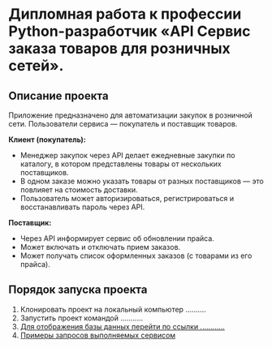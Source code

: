 # Дипломная работа к профессии Python-разработчик «API Сервис заказа товаров для розничных сетей».

## Описание проекта

Приложение предназначено для автоматизации закупок в розничной сети.
Пользователи сервиса — покупатель  и поставщик товаров.

**Клиент (покупатель):**

- Менеджер закупок через API делает ежедневные закупки по каталогу, в котором
  представлены товары от нескольких поставщиков.
- В одном заказе можно указать товары от разных поставщиков — это
  повлияет на стоимость доставки.
- Пользователь может авторизироваться, регистрироваться и восстанавливать пароль через API.
    
**Поставщик:**

- Через API информирует сервис об обновлении прайса.
- Может включать и отключать прием заказов.
- Может получать список оформленных заказов (с товарами из его прайса).

## Порядок запуска проекта

1. Клонировать проект на локальный компьютер ..........
2. Запустить проект командой ...........
3. [Для отображения базы данных перейти по ссылки ............](http://localhost:5050/browser/)
4. [Примеры запросов выполняемых сервисом](https://documenter.getpostman.com/view/27059553/2s93eX1YZP)
